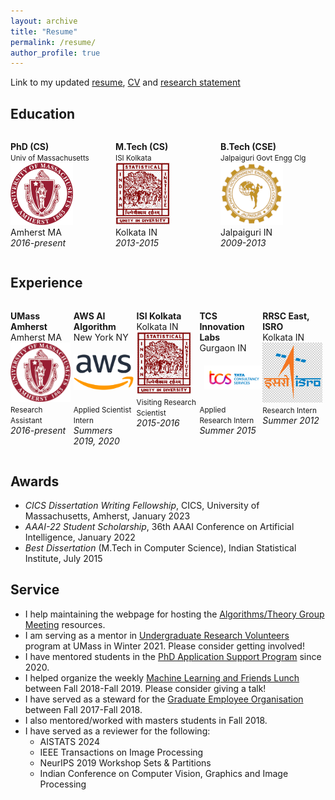 ```yaml
---
layout: archive
title: "Resume"
permalink: /resume/
author_profile: true
---
```


Link to my updated [resume](docs/Archan_Ray_Resume.pdf), [CV](docs/Archan_Ray_full_CV.pdf) and [research statement](docs/Research_statement_Archan.pdf)

## Education

<div style="display:flex">
     <div style="flex:1;padding-right:5px;">
        <p class="text-center">
            <strong>PhD (CS)</strong><br>
            <small>Univ of Massachusetts</small><br>
            <a href="https://cs.umass.edu/"><img src="images/umass.png" width="100"/></a><br>
            Amherst MA<br>
            <em>2016-present</em>   
        </p>
     </div>
     <div style="flex:1;padding-right:5px;">
        <p class="text-center">
            <strong>M.Tech (CS)</strong><br>
            <small>ISI Kolkata</small><br>
            <a href="https://www.isical.ac.in/"><img src="images/isikol.png" width="88"/></a><br>
            Kolkata IN<br>
            <em>2013-2015</em>   
        </p>
     </div>
     <div style="flex:1;padding-right:5px;">
        <p class="text-center">
            <strong>B.Tech (CSE)</strong><br>
            <small>Jalpaiguri Govt Engg Clg</small><br>
            <a href="https://www.jgec.ac.in/"><img src="images/jgec.png" width="100"/></a><br>
            Jalpaiguri IN<br>
            <em>2009-2013</em>   
        </p>
     </div>
</div>

## Experience

<div style="display:flex">
     <div style="flex:1;padding-right:5px;">
        <p class="text-center">
            <strong>UMass Amherst</strong><br>
            Amherst MA<br>
            <a href="https://cs.umass.edu/"><img src="images/umass.png" width="100"/></a><br>
            <small>Research Assistant</small><br>
            <em>2016-present</em>   
        </p>
     </div>
     <div style="flex:1;padding-right:5px;">
        <p class="text-center">
            <strong>AWS AI Algorithm</strong><br>
            New York NY<br>
            <a href="https://docs.aws.amazon.com/sagemaker/latest/dg/whatis.html"><img src="images/aws.png" width="100" style="padding: 19px 0px 19px 0px;"/></a><br>
            <small>Applied Scientist Intern</small><br>
            <em>Summers 2019, 2020</em>   
        </p>
     </div>
     <div style="flex:1;padding-right:5px;">
        <p class="text-center">
            <strong>ISI Kolkata</strong><br>
            Kolkata IN<br>
            <a href="https://www.isical.ac.in/"><img src="images/isikol.png" width="88"/></a><br>
            <small>Visiting Research Scientist</small><br>
            <em>2015-2016</em>   
        </p>
     </div>
     <div style="flex:1;padding-right:5px;">
        <p class="text-center">
            <strong>TCS Innovation Labs</strong><br>
            Gurgaon IN<br>
            <a href="https://www.tcs.com/research-and-innovation"><img src="images/tcs.png" width="150" style="padding: 20px 0px 20px 8px;"/></a><br>
            <small>Applied Research Intern</small><br>
            <em>Summer 2015</em>   
        </p>
     </div>
     <div style="flex:1;padding-right:5px;">
        <p class="text-center">
            <strong>RRSC East, ISRO</strong><br>
            Kolkata IN<br>
            <a href="https://www.nrsc.gov.in/"><img src="images/isro.png" width="100"/></a><br>
            <small>Research Intern</small><br>
            <em>Summer 2012</em>   
        </p>
     </div>
</div>

## Awards

* *CICS Dissertation Writing Fellowship*, CICS, University of Massachusetts, Amherst, January 2023
* *AAAI-22 Student Scholarship*, 36th AAAI Conference on Artificial Intelligence, January 2022
* *Best Dissertation* (M.Tech in Computer Science), Indian Statistical Institute, July 2015

## Service

* I help maintaining the webpage for hosting the [Algorithms/Theory Group Meeting](https://theoryumass.github.io/) resources.
* I am serving as a mentor in [Undergraduate Research Volunteers](https://www.cics.umass.edu/careers/articles/urv) program at UMass in Winter 2021. Please consider getting involved!
* I have mentored students in the [PhD Application Support Program](https://paspumasscs.github.io/) since 2020.
* I helped organize the weekly [Machine Learning and Friends Lunch](http://ds.cs.umass.edu/mlfl) between Fall 2018-Fall 2019. Please consider giving a talk!
* I have served as a steward for the [Graduate Employee Organisation](https://www.geouaw.org/) between Fall 2017-Fall 2018.
* I also mentored/worked with masters students in Fall 2018.
* I have served as a reviewer for the following:
  * AISTATS 2024
  * IEEE Transactions on Image Processing
  * NeurIPS 2019 Workshop Sets & Partitions
  * Indian Conference on Computer Vision, Graphics and Image Processing

